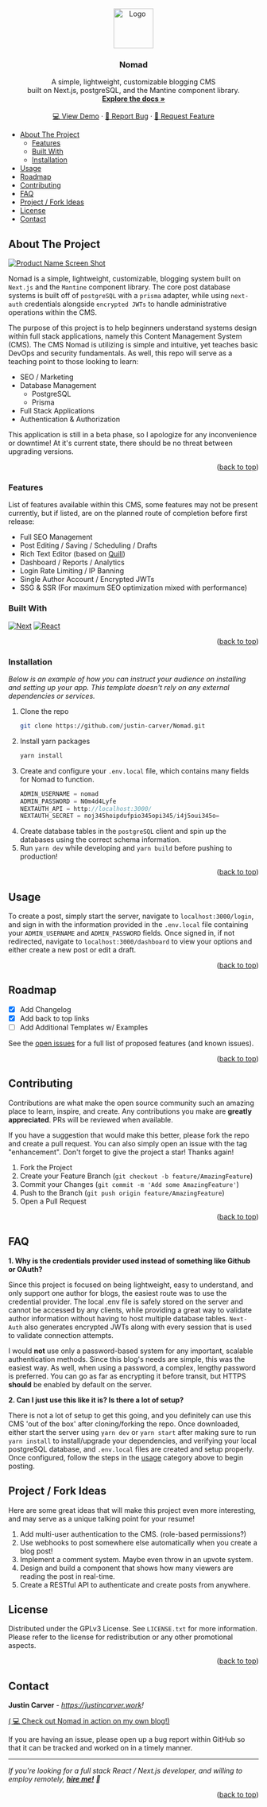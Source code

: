 <!-- Improved compatibility of back to top link: See: https://github.com/othneildrew/Best-README-Template/pull/73 -->

<a name="readme-top"></a>

<!-- PROJECT LOGO -->
<br />
<div align="center">
  <a href="https://github.com/justin-carver/Nomad">
    <img src="https://i.imgur.com/gE8itPl.png" alt="Logo" width="80" height="80">
  </a>

  <h3 align="center">Nomad</h3>

  <p align="center">
    A simple, lightweight, customizable blogging CMS<br />built on Next.js, postgreSQL, and the Mantine component library.
    <br />
    <a href="https://github.com/othneildrew/Best-README-Template"><strong>Explore the docs »</strong></a>
    <br />
    <br />
    <a href="https://blog.justincarver.work">💻 View Demo</a>
    ·
    <a href="https://github.com/justin-carver/Nomad/issues">🐛 Report Bug</a>
    ·
    <a href="https://github.com/justin-carver/Nomad/issues">🧩 Request Feature</a>
  </p>
</div>

- [About The Project](#about-the-project)
  - [Features](#features)
  - [Built With](#built-with)
  - [Installation](#installation)
- [Usage](#usage)
- [Roadmap](#roadmap)
- [Contributing](#contributing)
- [FAQ](#faq)
- [Project / Fork Ideas](#project--fork-ideas)
- [License](#license)
- [Contact](#contact)

<!-- ABOUT THE PROJECT -->

## About The Project

[![Product Name Screen Shot][product-screenshot]](https://example.com)

Nomad is a simple, lightweight, customizable, blogging system built on `Next.js` and the `Mantine` component library. The core post database systems is built off of `postgreSQL` with a `prisma` adapter, while using `next-auth` credentials alongside `encrypted JWTs` to handle administrative operations within the CMS.

The purpose of this project is to help beginners understand systems design within full stack applications, namely this Content Management System (CMS). The CMS Nomad is utilizing is simple and intuitive, yet teaches basic DevOps and security fundamentals. As well, this repo will serve as a teaching point to those looking to learn:

-   SEO / Marketing
-   Database Management
    -   PostgreSQL
    -   Prisma
-   Full Stack Applications
-   Authentication & Authorization

This application is still in a beta phase, so I apologize for any inconvenience or downtime! At it's current state, there should be no threat between upgrading versions.

<p align="right">(<a href="#readme-top">back to top</a>)</p>

### Features

List of features available within this CMS, some features may not be present currently, but if listed, are on the planned route of completion before first release:

-   Full SEO Management
-   Post Editing / Saving / Scheduling / Drafts
-   Rich Text Editor (based on [Quill](https://quilljs.com/))
-   Dashboard / Reports / Analytics
-   Login Rate Limiting / IP Banning
-   Single Author Account / Encrypted JWTs
-   SSG & SSR (For maximum SEO optimization mixed with performance)

### Built With

[![Next][next.js]][next-url]
[![React][react.js]][react-url]

<p align="right">(<a href="#readme-top">back to top</a>)</p>

### Installation

_Below is an example of how you can instruct your audience on installing and setting up your app. This template doesn't rely on any external dependencies or services._

1. Clone the repo
    ```sh
    git clone https://github.com/justin-carver/Nomad.git
    ```
2. Install yarn packages
    ```sh
    yarn install
    ```
3. Create and configure your `.env.local` file, which contains many fields for Nomad to function.
    ```js
    ADMIN_USERNAME = nomad
    ADMIN_PASSWORD = N0m4d4Lyfe
    NEXTAUTH_API = http://localhost:3000/
    NEXTAUTH_SECRET = noj345hoipdufpio345opi345/i4j5oui345o=
    ```
4. Create database tables in the `postgreSQL` client and spin up the databases using the correct schema information.
5. Run `yarn dev` while developing and `yarn build` before pushing to production!

<p align="right">(<a href="#readme-top">back to top</a>)</p>

<!-- USAGE EXAMPLES -->

## Usage

To create a post, simply start the server, navigate to `localhost:3000/login`, and sign in with the information provided in the `.env.local` file containing your `ADMIN_USERNAME` and `ADMIN_PASSWORD` fields. Once signed in, if not redirected, navigate to `localhost:3000/dashboard` to view your options and either create a new post or edit a draft.

<p align="right">(<a href="#readme-top">back to top</a>)</p>

<!-- ROADMAP -->

## Roadmap

-   [x] Add Changelog
-   [x] Add back to top links
-   [ ] Add Additional Templates w/ Examples

See the [open issues](https://github.com/justin-carver/Nomad/issues) for a full list of proposed features (and known issues).

<p align="right">(<a href="#readme-top">back to top</a>)</p>

<!-- CONTRIBUTING -->

## Contributing

Contributions are what make the open source community such an amazing place to learn, inspire, and create. Any contributions you make are **greatly appreciated**. PRs will be reviewed when available.

If you have a suggestion that would make this better, please fork the repo and create a pull request. You can also simply open an issue with the tag "enhancement".
Don't forget to give the project a star! Thanks again!

1. Fork the Project
2. Create your Feature Branch (`git checkout -b feature/AmazingFeature`)
3. Commit your Changes (`git commit -m 'Add some AmazingFeature'`)
4. Push to the Branch (`git push origin feature/AmazingFeature`)
5. Open a Pull Request

<p align="right">(<a href="#readme-top">back to top</a>)</p>

<!-- FAQ -->

## FAQ

**1. Why is the credentials provider used instead of something like Github or OAuth?**

Since this project is focused on being lightweight, easy to understand, and only support one author for blogs, the easiest route was to use the credential provider. The local .env file is safely stored on the server and cannot be accessed by any clients, while providing a great way to validate author information without having to host multiple database tables. `Next-Auth` also generates encrypted JWTs along with every session that is used to validate connection attempts.

I would **not** use only a password-based system for any important, scalable authentication methods. Since this blog's needs are simple, this was the easiest way. As well, when using a password, a complex, lengthy password is preferred. You can go as far as encrypting it before transit, but HTTPS **should** be enabled by default on the server.

**2. Can I just use this like it is? Is there a lot of setup?**

There is not a lot of setup to get this going, and you definitely can use this CMS 'out of the box' after cloning/forking the repo. Once downloaded, either start the server using `yarn dev` or `yarn start` after making sure to run `yarn install` to install/upgrade your dependencies, and verifying your local postgreSQL database, and `.env.local` files are created and setup properly. Once configured, follow the steps in the [usage](#usage) category above to begin posting.

<!-- Project Ideas -->

## Project / Fork Ideas

Here are some great ideas that will make this project even more interesting, and may serve as a unique talking point for your resume!

1. Add multi-user authentication to the CMS. (role-based permissions?)
2. Use webhooks to post somewhere else automatically when you create a blog post!
3. Implement a comment system. Maybe even throw in an upvote system.
4. Design and build a component that shows how many viewers are reading the post in real-time.
5. Create a RESTful API to authenticate and create posts from anywhere.

<!-- LICENSE -->

## License

Distributed under the GPLv3 License. See `LICENSE.txt` for more information. Please refer to the license for redistribution or any other promotional aspects.

<p align="right">(<a href="#readme-top">back to top</a>)</p>

<!-- CONTACT -->

## Contact

**Justin Carver** - *https://justincarver.work!*

[( 💻 Check out Nomad in action on my own blog!)](https://blog.justincarver.work)

If you are having an issue, please open up a bug report within GitHub so that it can be tracked and worked on in a timely manner.

---

_If you're looking for a full stack React / Next.js developer, and willing to employ remotely, [**hire me!**](https://justincarver.work) 👋_

<p align="right">(<a href="#readme-top">back to top</a>)</p>

<!-- MARKDOWN LINKS & IMAGES -->
<!-- https://www.markdownguide.org/basic-syntax/#reference-style-links -->

[contributors-shield]: https://img.shields.io/github/contributors/othneildrew/Best-README-Template.svg?style=for-the-badge
[contributors-url]: https://github.com/othneildrew/Best-README-Template/graphs/contributors
[forks-shield]: https://img.shields.io/github/forks/othneildrew/Best-README-Template.svg?style=for-the-badge
[forks-url]: https://github.com/othneildrew/Best-README-Template/network/members
[stars-shield]: https://img.shields.io/github/stars/othneildrew/Best-README-Template.svg?style=for-the-badge
[stars-url]: https://github.com/othneildrew/Best-README-Template/stargazers
[issues-shield]: https://img.shields.io/github/issues/othneildrew/Best-README-Template.svg?style=for-the-badge
[issues-url]: https://github.com/othneildrew/Best-README-Template/issues
[license-shield]: https://img.shields.io/github/license/othneildrew/Best-README-Template.svg?style=for-the-badge
[license-url]: https://github.com/othneildrew/Best-README-Template/blob/master/LICENSE.txt
[linkedin-shield]: https://img.shields.io/badge/-LinkedIn-black.svg?style=for-the-badge&logo=linkedin&colorB=555
[linkedin-url]: https://linkedin.com/in/othneildrew
[product-screenshot]: images/screenshot.png
[next.js]: https://img.shields.io/badge/next.js-000000?style=for-the-badge&logo=nextdotjs&logoColor=white
[next-url]: https://nextjs.org/
[react.js]: https://img.shields.io/badge/React-20232A?style=for-the-badge&logo=react&logoColor=61DAFB
[react-url]: https://reactjs.org/

